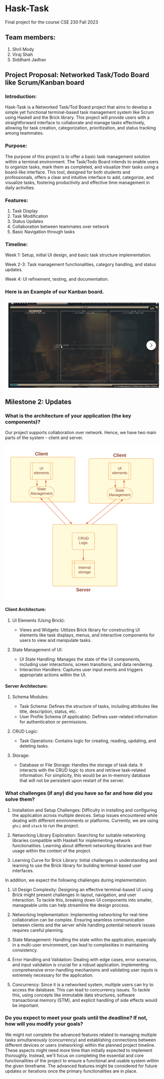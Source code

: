 # Hask-Task
Final project for the course CSE 230 Fall 2023
## Team members:
1. Shril Mody
2. Viraj Shah
3. Siddhant Jadhav

## Project Proposal: Networked Task/Todo Board like Scrum/Kanban board
### Introduction:
Hask-Task is a Networked Task/Tod Board project that aims to develop a simple yet functional terminal-based task management system like Scrum using Haskell and the Brick library. This project will provide users with a straightforward interface to collaborate and manage tasks effectively, allowing for task creation, categorization, prioritization, and status tracking among teammates.

### Purpose:
The purpose of this project is to offer a basic task management solution within a terminal environment. The Task/Todo Board intends to enable users to organize tasks, mark them as completed, and visualize their tasks using a board-like interface. This tool, designed for both students and professionals, offers a clear and intuitive interface to add, categorize, and visualize tasks, fostering productivity and effective time management in daily activities.

### Features:
1. Task Display
2. Task Modification
3. Status Updates
4. Collaboration between teammates over network
5. Basic Navigation through tasks

### Timeline:
Week 1: Setup, initial UI design, and basic task structure implementation.  

Week 2-3: Task management functionalities, category handling, and status updates.  

Week 4: UI refinement, testing, and documentation.

### Here is an Example of our Kanban board.
![Example Image](./asset/project_example.png)

## Milestone 2: Updates
### What is the architecture of your application (the key components)?
Our project supports collaboration over network. Hence, we have two main parts of the system - client and server.

![Architecture](./asset/Architecture.png)

#### Client Architecture:
1. UI Elements (Using Brick):
   - Views and Widgets: Utilizes Brick library for constructing UI elements like task displays, menus, and interactive components for users to view and manipulate tasks.

2. State Management of UI:
   - UI State Handling: Manages the state of the UI components, including user interactions, screen transitions, and data rendering.
   - Interaction Handlers: Captures user input events and triggers appropriate actions within the UI.

#### Server Architecture:
1. Schema Modules:
   - Task Schema: Defines the structure of tasks, including attributes like title, description, status, etc.
   - User Profile Schema (if applicable): Defines user-related information for authentication or permissions.

2. CRUD Logic:
   - Task Operations: Contains logic for creating, reading, updating, and deleting tasks.

4. Storage:
   - Database or File Storage: Handles the storage of task data. It interacts with the CRUD logic to store and retrieve task-related information. For simplicity, this would be an in-memory database that will not be persistent upon restart of the server.

### What challenges (if any) did you have so far and how did you solve them?
1. Installation and Setup Challenges:
Difficulty in installing and configuring the application across multiple devices. Setup issues encountered while dealing with different environments or platforms.
Currently, we are using `ghci` and `stack` to run the project.

2. Networking Library Exploration:
Searching for suitable networking libraries compatible with Haskell for implementing network functionalities. Learning about different networking libraries and their usage within the context of the project.

3. Learning Curve for Brick Library:
Initial challenges in understanding and learning to use the Brick library for building terminal-based user interfaces.


In addition, we expect the following challenges during implementation.

1. UI Design Complexity: Designing an effective terminal-based UI using Brick might present challenges in layout, navigation, and user interaction. To tackle this, breaking down UI components into smaller, manageable units can help streamline the design process.

2. Networking Implementation: Implementing networking for real-time collaboration can be complex. Ensuring seamless communication between clients and the server while handling potential network issues requires careful planning.

3. State Management: Handling the state within the application, especially in a multi-user environment, can lead to complexities in maintaining consistency.

4. Error Handling and Validation: Dealing with edge cases, error scenarios, and input validation is crucial for a robust application. Implementing comprehensive error-handling mechanisms and validating user inputs is extremely necessary for the application.

5. Concurrency: Since it is a networked system, multiple users can try to access the database. This can lead to concurrency issues. To tackle this, using concepts like immutable data structures, software transactional memory (STM), and explicit handling of side effects would be important.

### Do you expect to meet your goals until the deadline? If not, how will you modify your goals?
We might not complete the advanced features related to managing multiple tasks simultaneously (concurrency) and establishing connections between different devices or users (networking) within the planned project timeline. These aspects might need more time than initially expected to implement thoroughly. Instead, we'll focus on completing the essential and core functionalities of the project to ensure a functional and usable system within the given timeframe. The advanced features might be considered for future updates or iterations once the primary functionalities are in place.
